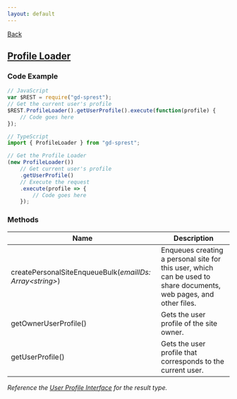 ```yaml
---
layout: default
---
```

<div class="page-info" markdown="1">

[Back](/api)
## [Profile Loader](https://msdn.microsoft.com/en-us/library/office/dn790354.aspx#bk_ProfileLoader)

</div>

### Code Example
```ts
// JavaScript
var $REST = require("gd-sprest");
// Get the current user's profile
$REST.ProfileLoader().getUserProfile().execute(function(profile) {
    // Code goes here
});

// TypeScript
import { ProfileLoader } from "gd-sprest";

// Get the Profile Loader
(new ProfileLoader())
    // Get current user's profile
    .getUserProfile()
    // Execute the request
    .execute(profile => {
        // Code goes here
    });
```

### Methods

| Name | Description |
| --- | --- |
| createPersonalSiteEnqueueBulk(_emailIDs: Array&lt;string&gt;_) | Enqueues creating a personal site for this user, which can be used to share documents, web pages, and other files. |
| getOwnerUserProfile() | Gets the user profile of the site owner. |
| getUserProfile() | Gets the user profile that corresponds to the current user. |

_Reference the [User Profile Interface](user-profile) for the result type._